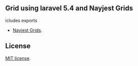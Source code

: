 ## Grid using laravel 5.4 and Nayjest Grids

icludes exports

- [Nayjest Grids](https://github.com/Nayjest/Grids).

## License

[MIT license](http://opensource.org/licenses/MIT).
